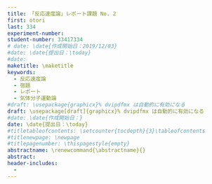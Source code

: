 ```yaml
---
title: 「反応速度論」レポート課題 No. 2
first: otori
last: 334
experiment-number: 
student-number: 33417334
# date: \date{作成開始日：2019/12/03}
#date: \date{提出日：\today}
#date: 
maketitle: \maketitle
keywords:
  - 反応速度論
  - 宿題
  - レポート
  - 気体分子運動論
#draft: \usepackage{graphicx}% dvipdfmx は自動的に有効になる
draft: \usepackage[draft]{graphicx}% dvipdfmx は自動的に有効になる
#date: \date{作成開始日：}
date: \date{提出日：\today}
#titletableofcontents: \setcounter{tocdepth}{3}\tableofcontents 
#titlenewpage: \newpage 
#titlepagenumber: \thispagestyle{empty} 
abstractname: \renewcommand{\abstractname}{} 
abstract: 
header-includes:
  - 
---
```


<!--
<注意事項>
1/11 の講義開始時にレポートを提出すること(教卓の上に提出しておいてください。その時間以外は受け付けない)。 問題の解答は途中の計算過程も含めて記すこと。数値の単位を忘れないこと。
-->
